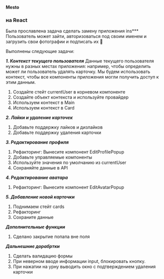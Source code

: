 **Mesto**

### на React

Была прославлена задача сделать замену приложения ins\*\*\* Пользователь может зайти, авторизоваться под своим именем и загрузить свои фотографии и подписать их 💜

Выполнены следующие задачи:

**_1. Контекст текущего пользователя_**
Данные текущего пользователя нужны в разных местах приложения: например, чтобы определить может ли пользователь удалять карточку.
Мы будем использовать контекст, чтобы все компоненты приложения могли получить доступ к этим данным.

1. Создайте стейт currentUser в корневом компоненте
2. Создайте объект контекста и используйте провайдер
3. Используем контекст в Main
4. Используем контекст в Card

**_2. Лайки и удаление карточек_**

1. Добавьте поддержку лайков и дизлайков
2. Добавьте поддержку удаления карточки

**_3. Редактирование профиля_**

1. Рефакторинг: Вынесите компонент EditProfilePopup
2. Добавьте управляемые компоненты
3. Используйте значения по умолчанию из currentUser
4. Сохраняйте данные в API

**_4. Редактирование аватара_**

1. Рефакторинг: Вынесите компонент EditAvatarPopup

**_5. Добавление новой карточки_**

1. Поднимаем стейт cards
2. Рефакторинг
3. Сохраните данные

**_Дополнительные функции_**

1. Сделано закрытие попапа вне поля

**_Дальнешние дорабртки_**

1. Сделать валидацию формы
2. При неверном вводе информации input, блокировать кнопку.
3. При нажатии на урну выводить окно с подтверждением удаления карточки
